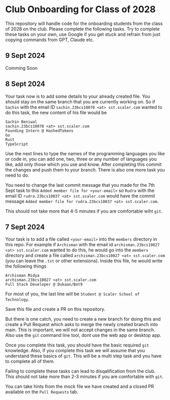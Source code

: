 # Club Onboarding for Class of 2028

This repository will handle code for the onboarding students from the class of 2028 on the club. Please complete the following tasks. Try to complete these tasks on your own,
use Google if you get stuck and refrain from just copying commands from GPT, Claude etc.

## 9 Sept 2024

Comming Soon

## 8 Sept 2024

Your task now is to add some details to your already created file. You should stay on the same branch that you are currently working on. So if `Sachin` with the email ID `sachin.23bcs10070 <at> sst.scaler.com` wanted to do this task, the new content of his file would be
```
Sachin Beniwal
sachin.23bcs10070 <at> sst.scaler.com
Founding Intern @ HashedTokens
Go
Rust
TypeScript
```

Use the next lines to type the names of the programming languages you like or code in, you can add one, two, three or any number of languages you like, add only those which you use and know. After completing this commit the changes and push them to your branch. There is also one more task you need to do.

You need to change the last commit message that you made for the 7th Sept task to this `Added member file for <your-email>` so `Rudra` with the email ID `rudra.23bcs10037 <at> sst.scaler.com` would have the commit message `Added member file for rudra.23bcs10037 <at> sst.scaler.com`.

This should not take more that 4-5 minutes if you are comfortable wiht `git`.

## 7 Sept 2024

Your task is to add a file called `<your-email>` into the `members` directory in this repo. For example if `Archisman` with the email id `archisman.23bcs10027 <at> sst.scaler.com` wanted
to do this, he would go into the `members` directory and create a file called `archisman.23bcs10027 <at> sst.scaler.com` (you can leave the `.txt` or other extensions). Inside this file,
he would write the following things
```
Archisman Midya
archisman.23bcs10027 <at> sst.scaler.com
Full Stack Developer @ Dukaan/Bot9
```

For most of you, the last line will be `Student @ Scaler School of Technology`.

Save this file and create a PR on this repository.

But there is one catch, you need to create a new branch for doing this and create a Pull Request which asks to merge the newly created branch into main. This is important, we will not
accept changes in the same branch. Also use the `git` command line tool, dont use the web app or desktop app.

Once you complete this task, you should have the basic required `git` knowledge. Also, if you complete this task we will assume that you understand these basics of `git`. This will be
a multi step task and you have to complete all of them.

Failing to complete these tasks can lead to disqalification from the club. This should not take more than 2-3 minutes if you are comfortable with `git`.

You can take hints from the mock file we have created and a closed PR available on the `Pull Requests` tab.
